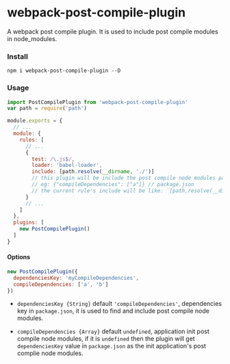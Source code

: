 # webpack-post-compile-plugin

A webpack post compile plugin. It is used to include post compile modules in node_modules.

### Install

```shell
npm i webpack-post-compile-plugin --D
```

### Usage

```js
import PostCompilePlugin from 'webpack-post-compile-plugin'
var path = require('path')

module.exports = {
  // ...
  module: {
    rules: [
      // ...
      {
        test: /\.js$/,
        loader: 'babel-loader',
        include: [path.resolve(__dirname, './')]
        // this plugin will be include the post compile node modules path
        // eg: {"compileDependencies": ["a"]} // package.json
        // the current rule's include will be like: `[path.resolve(__dirname, './'), path.resolve(process.cwd(), 'node_modules/a')]`
      }
      // ...
    ]
  },
  plugins: [
    new PostCompilePlugin()
  ]
}
```

#### Options

```js
new PostCompilePlugin({
  dependenciesKey: 'myCompileDependencies',
  compileDependencies: ['a', 'b']
})
```

* `dependenciesKey {String}` default `'compileDependencies'`, dependencies key in `package.json`, it is used to find and include post compile node modules.

* `compileDependencies {Array}` default `undefined`, application init post compile node modules, if it is `undefined` then the plugin will get `dependenciesKey` value in `package.json` as the init application's post complie node modules.
